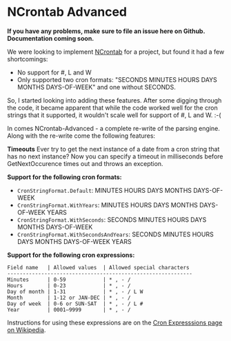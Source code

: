 # NCrontab Advanced

**If you have any problems, make sure to file an issue here on Github.  Documentation coming soon.**

We were looking to implement [NCrontab](https://github.com/atifaziz/NCrontab) for a project, but found it had a few shortcomings:
* No support for #, L and W
* Only supported two cron formats:  "SECONDS MINUTES HOURS DAYS MONTHS DAYS-OF-WEEK" and one without SECONDS.

So, I started looking into adding these features.  After some digging through the code, it became apparent that while the code worked well for the cron strings that it supported, it wouldn't scale well for support of #, L and W. :-(

In comes NCrontab-Advanced - a complete re-write of the parsing engine.  Along with the re-write come the following features:

**Timeouts**
Ever try to get the next instance of a date from a cron string that has no next instance?  Now you can specify a timeout in milliseconds before GetNextOccurence times out and throws an exception.

**Support for the following cron formats:**
* `CronStringFormat.Default`: MINUTES HOURS DAYS MONTHS DAYS-OF-WEEK
* `CronStringFormat.WithYears`: MINUTES HOURS DAYS MONTHS DAYS-OF-WEEK YEARS
* `CronStringFormat.WithSeconds`: SECONDS MINUTES HOURS DAYS MONTHS DAYS-OF-WEEK
* `CronStringFormat.WithSecondsAndYears`: SECONDS MINUTES HOURS DAYS MONTHS DAYS-OF-WEEK YEARS


**Support for the following cron expressions:**

```
Field name   | Allowed values  | Allowed special characters
------------------------------------------------------------
Minutes      | 0-59            | * , - /
Hours        | 0-23            | * , - /
Day of month | 1-31            | * , - / L W
Month        | 1-12 or JAN-DEC | * , - /
Day of week  | 0-6 or SUN-SAT  | * , - / L #
Year         | 0001–9999       | * , - /
```

Instructions for using these expressions are on the [Cron Expresssions page on Wikipedia](https://en.wikipedia.org/wiki/Cron#CRON_expression).
